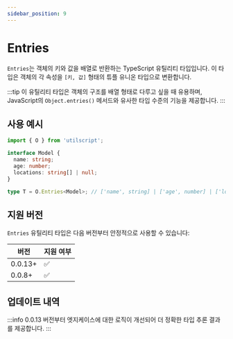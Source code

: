 ```yaml
---
sidebar_position: 9
---
```


# Entries

`Entries`는 객체의 키와 값을 배열로 반환하는 TypeScript 유틸리티 타입입니다. 이 타입은 객체의 각 속성을 `[키, 값]` 형태의 튜플 유니온 타입으로 변환합니다.

:::tip
이 유틸리티 타입은 객체의 구조를 배열 형태로 다루고 싶을 때 유용하며, JavaScript의 `Object.entries()` 메서드와 유사한 타입 수준의 기능을 제공합니다.
:::

## 사용 예시

```ts
import { O } from 'utilscript';

interface Model {
  name: string;
  age: number;
  locations: string[] | null;
}

type T = O.Entries<Model>; // ['name', string] | ['age', number] | ['locations', string[] | null]
```

## 지원 버전

`Entries` 유틸리티 타입은 다음 버전부터 안정적으로 사용할 수 있습니다:

| 버전    | 지원 여부 |
| ------- | --------- |
| 0.0.13+ | ✅        |
| 0.0.8+  | ✅        |

## 업데이트 내역

:::info
0.0.13 버전부터 엣지케이스에 대한 로직이 개선되어 더 정확한 타입 추론 결과를 제공합니다.
:::
